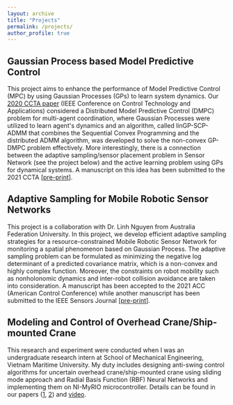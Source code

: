 ```yaml
---
layout: archive
title: "Projects"
permalink: /projects/
author_profile: true
---
```


## Gaussian Process based  Model Predictive Control
<!-- ![](../images/ccta.png) -->

This project aims to enhance the performance of Model Predictive Control (MPC) by using Gaussian Processes (GPs) to learn system dynamics. Our [2020 CCTA paper](https://ieeexplore.ieee.org/abstract/document/9206390) (IEEE Conference on Control Technology and Applications) considered a Distributed Model Predictive Control (DMPC) problem for multi-agent coordination, where Gaussian Processes were utilized to learn agent's dynamics and an algorithm, called linGP-SCP-ADMM that combines the Sequential Convex Programming and the distributed ADMM algorithm, was developed to solve the non-convex GP-DMPC problem effectively. More interestingly, there is a connection between the adaptive sampling/sensor placement problem in Sensor Network (see the project below) and the active learning problem using GPs for dynamical systems. A manuscript on this idea has been submitted to the 2021 CCTA [[pre-print](https://arxiv.org/abs/2101.10351)].

## Adaptive Sampling for Mobile Robotic Sensor Networks
<!-- ![](../images/mrsn.png) -->

This project is a collaboration with Dr. Linh Nguyen from Australia Federation University. In this project, we develop efficient adaptive sampling strategies for a resource-constrained Mobile Robotic Sensor Network for monitoring a spatial phenomenon based on Gaussian Process. The adaptive sampling problem can be formulated as minimizing the negative log determinant of a predicted covariance matrix, which is a non-convex and highly complex function. Moreover, the constraints on robot mobility such as nonholonomic dynamics and inter-robot collision avoidance are taken into consideration. A manuscript has been accepted to the 2021 ACC (American Control Conference) while another manuscript has been submitted to the IEEE Sensors Journal [[pre-print](https://arxiv.org/abs/2101.10500)].
<!-- This temporary [poster](../files/MRSN_poster.pdf) may be helpful to get the overall idea. -->

## Modeling and Control of Overhead Crane/Ship-mounted Crane

This research and experiment were conducted when I was an undergraduate research intern at School of Mechanical Engineering, Vietnam Maritime University. My duty includes designing anti-swing control algorithms for uncertain overhead crane/ship-mounted crane using sliding mode approach and Radial Basis Function (RBF) Neural Networks and implementing them on NI-MyRIO microcontroller. Details can be found in our papers ([1](https://www.sciencedirect.com/science/article/abs/pii/S0888327018302322), [2](https://link.springer.com/article/10.1007/s11633-019-1174-y)) and [video](https://www.youtube.com/watch?v=ZlF37IZh89Q).
